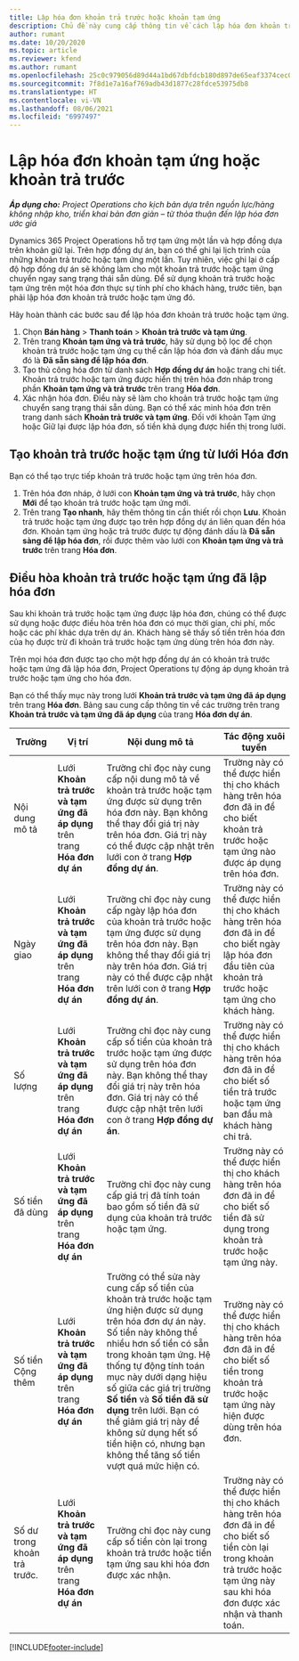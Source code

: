 ```yaml
---
title: Lập hóa đơn khoản trả trước hoặc khoản tạm ứng
description: Chủ đề này cung cấp thông tin về cách lập hóa đơn khoản trả trước hoặc khoản tạm ứng trong Project Operations.
author: rumant
ms.date: 10/20/2020
ms.topic: article
ms.reviewer: kfend
ms.author: rumant
ms.openlocfilehash: 25c0c979056d89d44a1bd67dbfdcb180d897de65eaf3374cec0a2dc73c4e3568
ms.sourcegitcommit: 7f8d1e7a16af769adb43d1877c28fdce53975db8
ms.translationtype: HT
ms.contentlocale: vi-VN
ms.lasthandoff: 08/06/2021
ms.locfileid: "6997497"
---
```

# <a name="invoice-a-retainer-or-an-advance"></a>Lập hóa đơn khoản tạm ứng hoặc khoản trả trước

_**Áp dụng cho:** Project Operations cho kịch bản dựa trên nguồn lực/hàng không nhập kho, triển khai bản đơn giản – từ thỏa thuận đến lập hóa đơn ước giá_

Dynamics 365 Project Operations hỗ trợ tạm ứng một lần và hợp đồng dựa trên khoản giữ lại. Trên hợp đồng dự án, bạn có thể ghi lại lịch trình của những khoản trả trước hoặc tạm ứng một lần. Tuy nhiên, việc ghi lại ở cấp độ hợp đồng dự án sẽ không làm cho một khoản trả trước hoặc tạm ứng chuyển ngay sang trạng thái sẵn dùng. Để sử dụng khoản trả trước hoặc tạm ứng trên một hóa đơn thực sự tính phí cho khách hàng, trước tiên, bạn phải lập hóa đơn khoản trả trước hoặc tạm ứng đó.

Hãy hoàn thành các bước sau để lập hóa đơn khoản trả trước hoặc tạm ứng.

1. Chọn **Bán hàng** > **Thanh toán** > **Khoản trả trước và tạm ứng**. 
2. Trên trang **Khoản tạm ứng và trả trước**, hãy sử dụng bộ lọc để chọn khoản trả trước hoặc tạm ứng cụ thể cần lập hóa đơn và đánh dấu mục đó là **Đã sẵn sàng để lập hóa đơn**.
3. Tạo thủ công hóa đơn từ danh sách **Hợp đồng dự án** hoặc trang chi tiết. Khoản trả trước hoặc tạm ứng được hiển thị trên hóa đơn nháp trong phần **Khoản tạm ứng và trả trước** trên trang **Hóa đơn**.
4. Xác nhận hóa đơn. Điều này sẽ làm cho khoản trả trước hoặc tạm ứng chuyển sang trạng thái sẵn dùng. Bạn có thể xác minh hóa đơn trên trang danh sách **Khoản trả trước và tạm ứng**. Đối với khoản Tạm ứng hoặc Giữ lại được lập hóa đơn, số tiền khả dụng được hiển thị trong lưới.

## <a name="create-a-retainer-or-advance-from-the-invoice-grid"></a>Tạo khoản trả trước hoặc tạm ứng từ lưới Hóa đơn

Bạn có thể tạo trực tiếp khoản trả trước hoặc tạm ứng trên hóa đơn.

1. Trên hóa đơn nháp, ở lưới con **Khoản tạm ứng và trả trước**, hãy chọn **Mới** để tạo khoản trả trước hoặc tạm ứng mới. 
2. Trên trang **Tạo nhanh**, hãy thêm thông tin cần thiết rồi chọn **Lưu**. Khoản trả trước hoặc tạm ứng được tạo trên hợp đồng dự án liên quan đến hóa đơn. Khoản tạm ứng hoặc trả trước được tự động đánh dấu là **Đã sẵn sàng để lập hóa đơn**, rồi được thêm vào lưới con **Khoản tạm ứng và trả trước** trên trang **Hóa đơn**.

## <a name="reconcile-an-invoiced-retainer-or-advance"></a>Điều hòa khoản trả trước hoặc tạm ứng đã lập hóa đơn

Sau khi khoản trả trước hoặc tạm ứng được lập hóa đơn, chúng có thể được sử dụng hoặc được điều hòa trên hóa đơn có mục thời gian, chi phí, mốc hoặc các phí khác dựa trên dự án. Khách hàng sẽ thấy số tiền trên hóa đơn của họ được trừ đi khoản trả trước hoặc tạm ứng dùng trên hóa đơn này.

Trên mọi hóa đơn được tạo cho một hợp đồng dự án có khoản trả trước hoặc tạm ứng đã lập hóa đơn, Project Operations tự động áp dụng khoản trả trước hoặc tạm ứng cho hóa đơn.

Bạn có thể thấy mục này trong lưới **Khoản trả trước và tạm ứng đã áp dụng** trên trang **Hóa đơn**. Bảng sau cung cấp thông tin về các trường trên trang **Khoản trả trước và tạm ứng đã áp dụng** của trang **Hóa đơn dự án**.

| Trường | Vị trí | Nội dung mô tả | Tác động xuôi tuyến |
| --- | --- | --- | --- |
| Nội dung mô tả | Lưới **Khoản trả trước và tạm ứng đã áp dụng** trên trang **Hóa đơn dự án** |Trường chỉ đọc này cung cấp nội dung mô tả về khoản trả trước hoặc tạm ứng được sử dụng trên hóa đơn này. Bạn không thể thay đổi giá trị này trên hóa đơn. Giá trị này có thể được cập nhật trên lưới con ở trang **Hợp đồng dự án**. | Trường này có thể được hiển thị cho khách hàng trên hóa đơn đã in để cho biết khoản trả trước hoặc tạm ứng nào được áp dụng trên hóa đơn. |
| Ngày giao | Lưới **Khoản trả trước và tạm ứng đã áp dụng** trên trang **Hóa đơn dự án**  | Trường chỉ đọc này cung cấp ngày lập hóa đơn của khoản trả trước hoặc tạm ứng được sử dụng trên hóa đơn này. Bạn không thể thay đổi giá trị này trên hóa đơn. Giá trị này có thể được cập nhật trên lưới con ở trang **Hợp đồng dự án**. | Trường này có thể được hiển thị cho khách hàng trên hóa đơn đã in để cho biết ngày lập hóa đơn đầu tiên của khoản trả trước hoặc tạm ứng cho khách hàng. |
| Số lượng | Lưới **Khoản trả trước và tạm ứng đã áp dụng** trên trang **Hóa đơn dự án**  | Trường chỉ đọc này cung cấp số tiền của khoản trả trước hoặc tạm ứng được sử dụng trên hóa đơn này. Bạn không thể thay đổi giá trị này trên hóa đơn. Giá trị này có thể được cập nhật trên lưới con ở trang **Hợp đồng dự án**. | Trường này có thể được hiển thị cho khách hàng trên hóa đơn đã in để cho biết số tiền trả trước hoặc tạm ứng ban đầu mà khách hàng chi trả. |
| Số tiền đã dùng | Lưới **Khoản trả trước và tạm ứng đã áp dụng** trên trang **Hóa đơn dự án**  | Trường chỉ đọc này cung cấp giá trị đã tính toán bao gồm số tiền đã sử dụng của khoản trả trước hoặc tạm ứng. | Trường này có thể được hiển thị cho khách hàng trên hóa đơn đã in để cho biết số tiền đã sử dụng trong khoản trả trước hoặc tạm ứng này. |
| Số tiền Cộng thêm | Lưới **Khoản trả trước và tạm ứng đã áp dụng** trên trang **Hóa đơn dự án**  | Trường có thể sửa này cung cấp số tiền của khoản trả trước hoặc tạm ứng hiện được sử dụng trên hóa đơn dự án này. Số tiền này không thể nhiều hơn số tiền có sẵn trong khoản tạm ứng. Hệ thống tự động tính toán mục này dưới dạng hiệu số giữa các giá trị trường **Số tiền** và **Số tiền đã sử dụng** trên lưới. Bạn có thể giảm giá trị này để không sử dụng hết số tiền hiện có, nhưng bạn không thể tăng số tiền vượt quá mức hiện có. | Trường này có thể được hiển thị cho khách hàng trên hóa đơn đã in để cho biết số tiền trong khoản trả trước hoặc tạm ứng này hiện được dùng trên hóa đơn. |
| Số dư trong khoản trả trước. | Lưới **Khoản trả trước và tạm ứng đã áp dụng** trên trang **Hóa đơn dự án**  | Trường chỉ đọc này cung cấp số tiền còn lại trong khoản trả trước hoặc tiền tạm ứng sau khi hóa đơn được xác nhận. | Trường này có thể được hiển thị cho khách hàng trên hóa đơn đã in để cho biết số tiền còn lại trong khoản trả trước hoặc tạm ứng này sau khi hóa đơn được xác nhận và thanh toán. |


[!INCLUDE[footer-include](../../includes/footer-banner.md)]